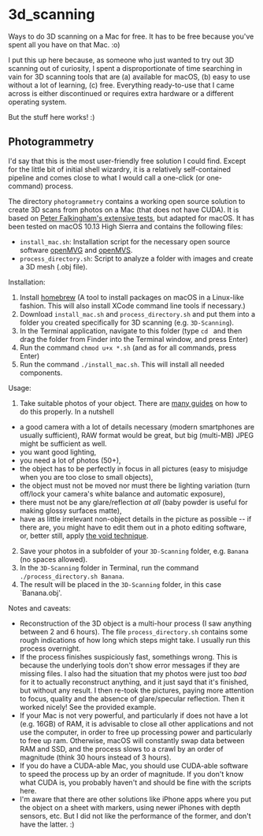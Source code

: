 # 3d_scanning
Ways to do 3D scanning on a Mac for free. It has to be free because you've spent all you have on that Mac. :o)

I put this up here because, as someone who just wanted to try out 3D scanning out of curiosity, I spent a disproportionate of time searching in vain for 3D scanning tools that are (a) available for macOS, (b) easy to use without a lot of learning, (c) free. Everything ready-to-use that I came across is either discontinued or requires extra hardware or a different operating system.

But the stuff here works! :)

## Photogrammetry

I'd say that this is the most user-friendly free solution I could find. Except for the little bit of initial shell wizardry, it is a relatively self-contained pipeline and comes close to what I would call a one-click (or one-command) process.

The directory `photogrammetry` contains a working open source solution to create 3D scans from photos on a Mac (that does not have CUDA). It is based on [Peter Falkingham's extensive tests](https://peterfalkingham.com/2018/05/22/photogrammetry-testing-12-revisiting-openmvg-with-openmvs/), but adapted for macOS. It has been tested on macOS 10.13 High Sierra and contains the following files:
- `install_mac.sh`: Installation script for the necessary open source software [openMVG](https://github.com/openMVG/openMVG) and [openMVS](http://cdcseacave.github.io/openMVS/).
- `process_directory.sh`: Script to analyze a folder with images and create a 3D mesh (.obj file).

Installation:
1. Install [homebrew](https://brew.sh/) (A tool to install packages on macOS in a Linux-like fashion. This will also install XCode command line tools if necessary.)
2. Download `install_mac.sh` and `process_directory.sh` and put them into a folder you created specifically for 3D scanning (e.g. `3D-Scanning`).
3. In the Terminal application, navigate to this folder (type `cd ` and then drag the folder from Finder into the Terminal window, and press Enter)
4. Run the command `chmod u+x *.sh` (and as for all commands, press Enter)
5. Run the command `./install_mac.sh`. This will install all needed components.

Usage:
1. Take suitable photos of your object. There are [many guides](https://peterfalkingham.com/2019/01/16/small-object-photogrammetry-how-to-take-photos/) on how to do this properly. In a nutshell
  - a good camera with a lot of details necessary (modern smartphones are usually sufficient), RAW format would be great, but big (multi-MB) JPEG might be sufficient as well.
  - you want good lighting,
  - you need a lot of photos (50+),
  - the object has to be perfectly in focus in all pictures (easy to misjudge when you are too close to small objects),
  - the object must not be moved nor must there be lighting variation (turn off/lock your camera's white balance and automatic exposure),
  - there must not be any glare/reflection *at all* (baby powder is useful for making glossy surfaces matte),
  - have as little irrelevant non-object details in the picture as possible -- if there are, you might have to edit them out in a photo editing software, or, better still, apply [the void technique](https://www.youtube.com/watch?v=Il6LVXqSlRg).
2. Save your photos in a subfolder of your `3D-Scanning` folder, e.g. `Banana` (no spaces allowed).
3. In the `3D-Scanning` folder in Terminal, run the command `./process_directory.sh Banana`.
4. The result will be placed in the `3D-Scanning` folder, in this case `Banana.obj'.

Notes and caveats:
- Reconstruction of the 3D object is a multi-hour process (I saw anything between 2 and 6 hours). The file `process_directory.sh` contains some rough indications of how long which steps might take. I usually run this process overnight.
- If the process finishes suspiciously fast, somethings wrong. This is because the underlying tools don't show error messages if they are missing files. I also had the situation that my photos were just too *bad* for it to actually reconstruct anything, and it just sayd that it's finished, but without any result. I then re-took the pictures, paying more attention to focus, quality and the absence of glare/specular reflection. Then it worked nicely! See the provided example.
- If your Mac is not very powerful, and particularly if does not have a lot (e.g. 16GB) of RAM, it is advisable to close all other applications and not use the computer, in order to free up processing power and particularly to free up ram. Otherwise, macOS will constantly swap data between RAM and SSD, and the process slows to a crawl by an order of magnitude (think 30 hours instead of 3 hours).
- If you do have a CUDA-able Mac, you should use CUDA-able software to speed the process up by an order of magnitude. If you don't know what CUDA is, you probably haven't and should be fine with the scripts here.
- I'm aware that there are other solutions like iPhone apps where you put the object on a sheet with markers, using newer iPhones with depth sensors, etc. But I did not like the performance of the former, and don't have the latter. :)
